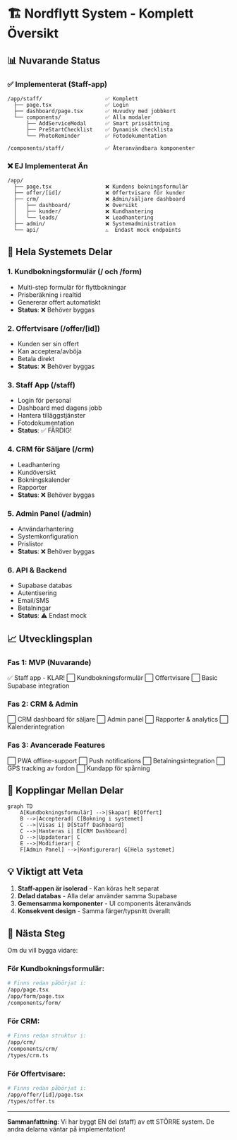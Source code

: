 # 🏗️ Nordflytt System - Komplett Översikt

## 📊 Nuvarande Status

### ✅ Implementerat (Staff-app)
```
/app/staff/                    ✅ Komplett
  ├── page.tsx                 ✅ Login
  ├── dashboard/page.tsx       ✅ Huvudvy med jobbkort
  └── components/              ✅ Alla modaler
      ├── AddServiceModal      ✅ Smart prissättning
      ├── PreStartChecklist    ✅ Dynamisk checklista
      └── PhotoReminder        ✅ Fotodokumentation

/components/staff/             ✅ Återanvändbara komponenter
```

### ❌ EJ Implementerat Än
```
/app/                          
  ├── page.tsx                 ❌ Kundens bokningsformulär
  ├── offer/[id]/              ❌ Offertvisare för kunder
  ├── crm/                     ❌ Admin/säljare dashboard
  │   ├── dashboard/           ❌ Översikt
  │   ├── kunder/              ❌ Kundhantering
  │   └── leads/               ❌ Leadhantering
  ├── admin/                   ❌ Systemadministration
  └── api/                     ⚠️  Endast mock endpoints
```

## 🎯 Hela Systemets Delar

### 1. **Kundbokningsformulär** (/ och /form)
- Multi-step formulär för flyttbokningar
- Prisberäkning i realtid
- Genererar offert automatiskt
- **Status**: ❌ Behöver byggas

### 2. **Offertvisare** (/offer/[id])
- Kunden ser sin offert
- Kan acceptera/avböja
- Betala direkt
- **Status**: ❌ Behöver byggas

### 3. **Staff App** (/staff) 
- Login för personal
- Dashboard med dagens jobb
- Hantera tilläggstjänster
- Fotodokumentation
- **Status**: ✅ FÄRDIG!

### 4. **CRM för Säljare** (/crm)
- Leadhantering
- Kundöversikt
- Bokningskalender
- Rapporter
- **Status**: ❌ Behöver byggas

### 5. **Admin Panel** (/admin)
- Användarhantering
- Systemkonfiguration
- Prislistor
- **Status**: ❌ Behöver byggas

### 6. **API & Backend**
- Supabase databas
- Autentisering
- Email/SMS
- Betalningar
- **Status**: ⚠️ Endast mock

## 📈 Utvecklingsplan

### Fas 1: MVP (Nuvarande)
✅ Staff app - KLAR!
⬜ Kundbokningsformulär
⬜ Offertvisare
⬜ Basic Supabase integration

### Fas 2: CRM & Admin
⬜ CRM dashboard för säljare
⬜ Admin panel
⬜ Rapporter & analytics
⬜ Kalenderintegration

### Fas 3: Avancerade Features
⬜ PWA offline-support
⬜ Push notifications
⬜ Betalningsintegration
⬜ GPS tracking av fordon
⬜ Kundapp för spårning

## 🔗 Kopplingar Mellan Delar

```mermaid
graph TD
    A[Kundbokningsformulär] -->|Skapar| B[Offert]
    B -->|Accepterad| C[Bokning i systemet]
    C -->|Visas i| D[Staff Dashboard]
    C -->|Hanteras i| E[CRM Dashboard]
    D -->|Uppdaterar| C
    E -->|Modifierar| C
    F[Admin Panel] -->|Konfigurerar| G[Hela systemet]
```

## 💡 Viktigt att Veta

1. **Staff-appen är isolerad** - Kan köras helt separat
2. **Delad databas** - Alla delar använder samma Supabase
3. **Gemensamma komponenter** - UI components återanvänds
4. **Konsekvent design** - Samma färger/typsnitt överallt

## 🚀 Nästa Steg

Om du vill bygga vidare:

### För Kundbokningsformulär:
```bash
# Finns redan påbörjat i:
/app/page.tsx
/app/form/page.tsx
/components/form/
```

### För CRM:
```bash
# Finns redan struktur i:
/app/crm/
/components/crm/
/types/crm.ts
```

### För Offertvisare:
```bash
# Finns redan påbörjat i:
/app/offer/[id]/page.tsx
/types/offer.ts
```

---

**Sammanfattning**: Vi har byggt EN del (staff) av ett STÖRRE system. De andra delarna väntar på implementation!